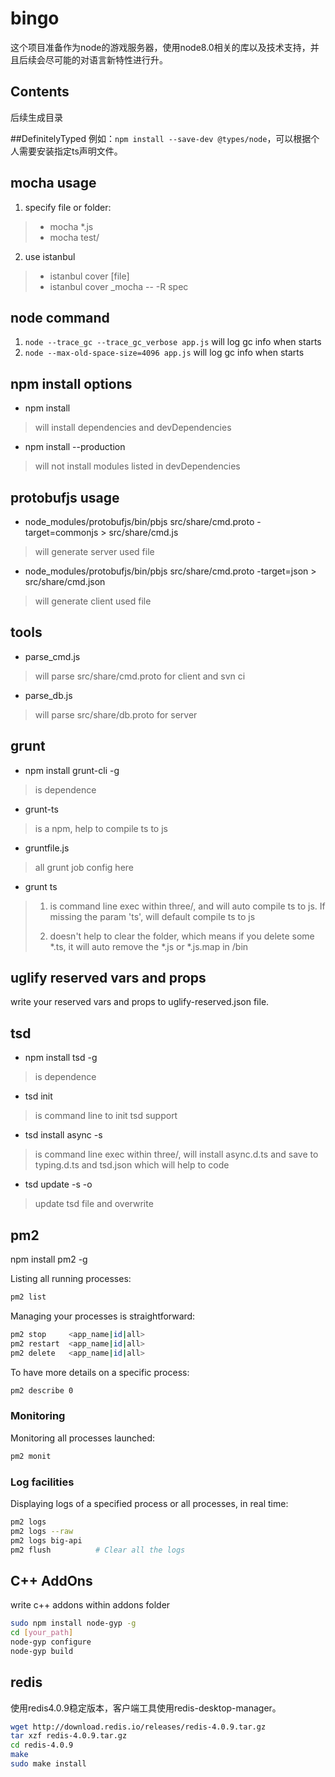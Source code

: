 # bingo
这个项目准备作为node的游戏服务器，使用node8.0相关的库以及技术支持，并且后续会尽可能的对语言新特性进行升。

## Contents
后续生成目录

##DefinitelyTyped
例如：`npm install --save-dev @types/node`，可以根据个人需要安装指定ts声明文件。

## mocha usage

1. specify file or folder:
> * mocha *.js
> * mocha test/
2. use istanbul
> * istanbul cover [file]
> * istanbul cover _mocha -- -R spec

## node command
1. `node --trace_gc --trace_gc_verbose app.js` will log gc info when starts
2. `node --max-old-space-size=4096 app.js` will log gc info when starts

## npm install options
* npm install
> will install dependencies and devDependencies
* npm install --production
> will not install modules listed in devDependencies

## protobufjs usage
* node_modules/protobufjs/bin/pbjs src/share/cmd.proto -target=commonjs > src/share/cmd.js
> will generate server used file
* node_modules/protobufjs/bin/pbjs src/share/cmd.proto -target=json > src/share/cmd.json
> will generate client used file

## tools
* parse_cmd.js
> will parse src/share/cmd.proto for client and svn ci
* parse_db.js
> will parse src/share/db.proto for server

## grunt
* npm install grunt-cli -g
> is dependence
* grunt-ts
> is a npm, help to compile ts to js
* gruntfile.js
> all grunt job config here
* grunt ts
> 1. is command line exec within three/, and will auto compile ts to js. If missing the param 'ts', will default compile ts to js
>
> 2. doesn't help to clear the folder, which means if you delete some *.ts, it will auto remove the *.js or *.js.map in /bin

## uglify reserved vars and props
write your reserved vars and props to uglify-reserved.json file.

## tsd
* npm install tsd -g
> is dependence
* tsd init
> is command line to init tsd support
* tsd install async -s
> is command line exec within three/, will install async.d.ts and save to typing.d.ts and tsd.json which will help to code
* tsd update -s -o
> update tsd file and overwrite

## pm2
npm install pm2 -g

Listing all running processes:

```bash
pm2 list
```

Managing your processes is straightforward:

```bash
pm2 stop     <app_name|id|all>
pm2 restart  <app_name|id|all>
pm2 delete   <app_name|id|all>
```

To have more details on a specific process:

```bash
pm2 describe 0
```

### Monitoring

Monitoring all processes launched:

```bash
pm2 monit
```

### Log facilities

Displaying logs of a specified process or all processes, in real time:

```bash
pm2 logs
pm2 logs --raw
pm2 logs big-api
pm2 flush          # Clear all the logs
```

## C++ AddOns

write c++ addons within addons folder

```bash
sudo npm install node-gyp -g  
cd [your_path]  
node-gyp configure  
node-gyp build  
```

## redis

使用redis4.0.9稳定版本，客户端工具使用redis-desktop-manager。

```bash
wget http://download.redis.io/releases/redis-4.0.9.tar.gz
tar xzf redis-4.0.9.tar.gz
cd redis-4.0.9
make
sudo make install
```
